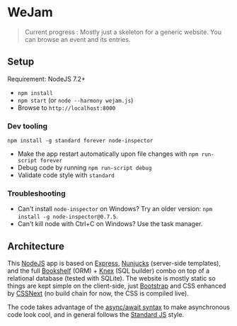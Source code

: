# WeJam

> Current progress : Mostly just a skeleton for a generic website. You can browse an event and its entries.

## Setup

Requirement: NodeJS 7.2+

* `npm install`
* `npm start` (or `node --harmony wejam.js`)
* Browse to `http://localhost:8000`

### Dev tooling

`npm install -g standard forever node-inspector`

* Make the app restart automatically upon file changes with `npm run-script forever`
* Debug code by running `npm run-script debug`
* Validate code style with `standard`

### Troubleshooting

* Can't install `node-inspector` on Windows? Try an older version: `npm install -g node-inspector@0.7.5`.
* Can't kill node with Ctrl+C on Windows? Use the task manager.

## Architecture

This [NodeJS](https://nodejs.org/api/documentation.html) app is based on [Express](http://expressjs.com/en/4x/api.html), [Nunjucks](https://mozilla.github.io/nunjucks/templating.html) (server-side templates), and the full [Bookshelf](http://bookshelfjs.org/) (ORM) + [Knex](http://knexjs.org/) (SQL builder) combo on top of a relational database (tested with SQLite). The website is mostly static so things are kept simple on the client-side, just [Bootstrap](http://getbootstrap.com/components/) and CSS enhanced by [CSSNext](http://cssnext.io/features/) (no build chain for now, the CSS is compiled live).

The code takes advantage of the [async/await syntax](https://developer.mozilla.org/en-US/docs/Web/JavaScript/Reference/Statements/async_function) to make asynchronous code look cool, and in general follows the [Standard JS](http://standardjs.com/) style.
